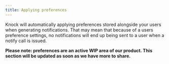 ```yaml
---
title: Applying preferences
---
```


Knock will automatically applying preferences stored alongside your users when generating
notifications. That may mean that because of a users preference settings, no notifications
will end up being sent to a user when a notify call is issued.

**Please note: preferences are an active WIP area of our product. This section will be updated as soon as we have more to share.**
